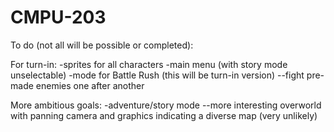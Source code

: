 # CMPU-203

To do (not all will be possible or completed):

For turn-in:
-sprites for all characters
-main menu (with story mode unselectable)
-mode for Battle Rush (this will be turn-in version)
--fight pre-made enemies one after another

More ambitious goals:
-adventure/story mode
--more interesting overworld with panning camera and graphics indicating a diverse map (very unlikely)
